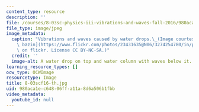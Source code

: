 ```yaml
---
content_type: resource
description: ''
file: /courses/8-03sc-physics-iii-vibrations-and-waves-fall-2016/980aca1ec64806ffa11a8d6a506b1fbb_8-03scf16-th.jpg
file_type: image/jpeg
image_metadata:
  caption: "Vibrations and waves caused by water drops.\_(Image courtesy of [erwan\
    \ bazin](https://www.flickr.com/photos/23431635@N06/3274254780/in/photolist-nBWCjW-s9TPh7-21u7G1P-qRRYJN-a2cxn2-5ZkpSC-Ddqb5p-72z2D3-81SBTD-9oeYAN-FpA9hC-7oiwxu-7AXgVn-6RmiuP-7oeCka-o3epC-bxKdS8-81VLnb-81SBZk-6RqmCA-7oiwSQ-c8Pmsj-7oiv2j-81VLvy-81VLqA-7oeBLp-81VLt5-xyuRKB-6LwvoU-6LsmEr-oGFUVn-aNLmWM-8epbkN-jJq4N2-7FZA1s-6LwvQm-7kBPau-6LwvBA-6kLe2w-mFN3y-evFzKX-sAzAXv-5T9JJW-6Yyy5X-GJEbF-tEzSZe-cMtx5h)\
    \ on flickr. License CC BY-NC-SA.)"
  credit: ''
  image-alt: A water drop on top and water column with waves below it.
learning_resource_types: []
ocw_type: OCWImage
resourcetype: Image
title: 8-03scf16-th.jpg
uid: 980aca1e-c648-06ff-a11a-8d6a506b1fbb
video_metadata:
  youtube_id: null
---
```

